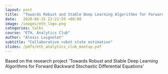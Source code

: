 ```yaml
---
layout: post
title:  "Towards Robust and Stable Deep Learning Algorithms for Forward Backward Stochastic Differential Equations"
date:   2020-06-15 22:21:59 +00:00
image: /images/eth_logo.png
categories: talks
course: "ETH, Analytics Club"
author: "Alexis Laignelet"
subtitle: "Collaborative robot state estimation"
slides: /pdfs/eth_analytics_club_meetup.pdf
---
```

Based on the research project 'Towards Robust and Stable Deep Learning Algorithms for Forward Backward Stochastic Differential Equations'
